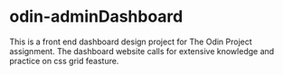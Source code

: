 # odin-adminDashboard

This is a front end dashboard design project for The Odin Project assignment.
The dashboard website calls for extensive knowledge and practice on css grid feasture.
